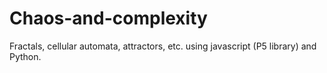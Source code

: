 # Chaos-and-complexity

Fractals, cellular automata, attractors, etc. using javascript (P5 library) and Python.
